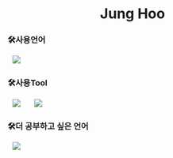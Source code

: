 <h1 align="center"> Jung Hoo</h1>

<h3>🛠사용언어</h3>
<div>
<img src="https://img.shields.io/badge/Python-3776AB?style=flat-square&logo=Python&logoColor=white" style="height : auto; margin-left : 10px; margin-right : 10px;"/></a>&nbsp;
</div>

<h3>🛠사용Tool</h3>
<div>
<img src="https://img.shields.io/badge/Uipath-007396?style=flat-square&logo=Uipath&logoColor=white" style="height : auto; margin-left : 10px; margin-right : 10px;"/></a>&nbsp;
<img src="https://img.shields.io/badge/Selenium-007396?style=flat-square&logo=Selenium&logoColor=white" style="height : auto; margin-left : 10px; margin-right : 10px;"/></a>&nbsp;
<div>

<h3>🛠더 공부하고 싶은 언어</h3>
<div>
<img src="https://img.shields.io/badge/JavaScript-F7DF1E?style=flat-square&logo=JavaScript&logoColor=white" style="height : auto; margin-left : 10px; margin-right : 10px;"/></a>&nbsp;
</div>
